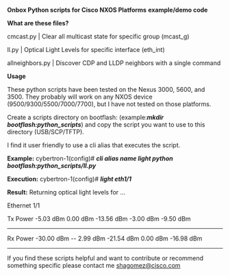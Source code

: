 **Onbox Python scripts for Cisco NXOS Platforms**
**example/demo code**


**What are these files?**


cmcast.py |
Clear all multicast state for specific group (mcast_g)

ll.py |
Optical Light Levels for specific interface (eth_int)

allneighbors.py | 
Discover CDP and LLDP neighbors with a single command


**Usage**

These python scripts have been tested on the Nexus 3000, 5600, and 3500. They
probably will work on any NXOS device (9500/9300/5500/7000/7700), but I have
not tested on those platforms. 

Create a scripts directory on bootflash: (example:**_mkdir
bootflash:python_scripts_**) and copy the script you want to use to this
directory (USB/SCP/TFTP).

I find it user friendly to use a cli alias that executes the script. 

**Example:**
cybertron-1(config)# **_cli alias name light
python bootflash:python_scripts/ll.py_**

**Execution:**
cybertron-1(config)# **_light eth1/1_**

**Result:**
Returning optical light levels for ...

Ethernet 1/1

  Tx Power       -5.03 dBm       0.00 dBm  -13.56 dBm   -3.00 dBm     -9.50 dBm
** **   
  Rx Power      -30.00 dBm --    2.99 dBm  -21.54 dBm    0.00 dBm    -16.98 dBm

** **

If you find these scripts
helpful and want to contribute or recommend something specific please contact
me shagomez@cisco.com
